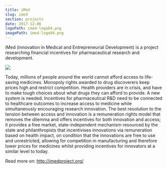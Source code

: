 ```yaml
---
title: iMed
slug: imed
section: projects
date: 2017-12-06
logoPath: imed-logo04.png
imagePath: imed-logo04.png
---
```


iMed (innovation in Medical and Entrepreneurial Development) is a project researching financial incentives for pharmaceutical research and development.


<img src="/images/imed-logo04.png">


Today, millions of people around the world cannot afford access to life-saving medicines. Monopoly rights awarded to drug discoverers keep prices high and restrict competition. Health providers are in crisis, and have to make tough choices about what drugs they can afford to provide.
A new system is needed. Incentives for pharmaceutical R&D need to be connected to healthcare outcomes to increase access to medicine while simultaneously encouraging research innovation. 
The best resolution to the tension between access and innovation is a remuneration rights model that removes the dilemma and offers incentives for both innovation and access; it provides a free market, state-independent mechanism resourced by the state and philanthropists that incentivises innovations via remuneration based on health impact, on condition that the innovations are free to use and unrestricted, allowing for competition in manufacturing and therefore lower prices for medicines whilst providing incentives for innovators at a similar level to today.

Read more on: http://imedproject.org/
